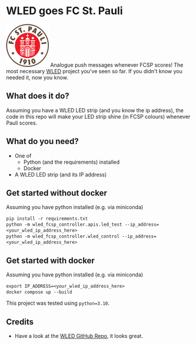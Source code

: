 # WLED goes FC St. Pauli
![FC St. Pauli Logo](resources/fcsp.svg)
Analogue push messages whenever FCSP scores! 
The most necessary [WLED](https://kno.wled.ge/) project you've seen so far. If you didn't know you needed it, now you know. 

## What does it do? 
Assuming you have a WLED LED strip (and you know the ip address), the code in this repo will make your LED strip shine (in FCSP colours) whenever Pauli scores.

## What do you need? 
- One of
  - Python (and the requirements) installed
  - Docker
- A WLED LED strip (and its IP address)


## Get started without docker 
Assuming you have python installed (e.g. via miniconda)
```
pip install -r requirements.txt
python -m wled_fcsp_controller.apis.led_test --ip_address=<your_wled_ip_address_here>
python -m wled_fcsp_controller.wled_control --ip_address=<your_wled_ip_address_here>
```

## Get started with docker 
Assuming you have python installed (e.g. via miniconda)
```
export IP_ADDRESS=<your_wled_ip_address_here>
docker compose up --build 
```

This project was tested using `python=3.10`.

## Credits
- Have a look at the [WLED GitHub Repo](https://github.com/Aircoookie/WLED), it looks great.